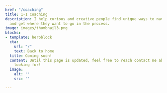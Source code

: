 ```yaml
---
href: "/coaching"
title: 1-1 Coaching
description: I help curious and creative people find unique ways to navigate life
  and get where they want to go in the process.
image: images/thumbnail3.png
blocks:
- template: heroblock
  cta:
    url: "/"
    text: Back to home
  title: Coming soon!
  content: Until this page is updated, feel free to reach contact me about what you're
    looking for!
  image:
    alt: ''
    src: ''

---
```

